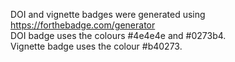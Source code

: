 DOI and vignette badges were generated using https://forthebadge.com/generator  
DOI badge uses the colours #4e4e4e and #0273b4.  
Vignette badge uses the colour #b40273.

